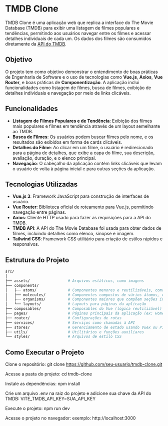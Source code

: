 # TMDB Clone

TMDB Clone é uma aplicação web que replica a interface do The Movie Database (TMDB) para exibir uma listagem de filmes populares e tendências, permitindo aos usuários navegar entre os filmes e acessar detalhes individuais de cada um. Os dados dos filmes são consumidos diretamente da [API do TMDB](https://www.themoviedb.org/documentation/api).

## Objetivo

O projeto tem como objetivo demonstrar o entendimento de boas práticas de Engenharia de Software e o uso de tecnologias como **Vue.js**, **Axios**, **Vue Router**, e boas práticas de **Componentização**. A aplicação inclui funcionalidades como listagem de filmes, busca de filmes, exibição de detalhes individuais e navegação por meio de links clicáveis.

## Funcionalidades

- **Listagem de Filmes Populares e de Tendência**: Exibição dos filmes mais populares e filmes em tendência através de um layout semelhante ao TMDB.
- **Busca de Filmes**: Os usuários podem buscar filmes pelo nome, e os resultados são exibidos em forma de cards clicáveis.
- **Detalhes do Filme**: Ao clicar em um filme, o usuário é redirecionado para a página de detalhes, que exibe a capa do filme, sua descrição, avaliação, duração, e o elenco principal.
- **Navegação**: O cabeçalho da aplicação contém links clicáveis que levam o usuário de volta à página inicial e para outras seções da aplicação.

## Tecnologias Utilizadas

- **Vue.js 3**: Framework JavaScript para construção de interfaces de usuário.
- **Vue Router**: Biblioteca oficial de roteamento para Vue.js, permitindo navegação entre páginas.
- **Axios**: Cliente HTTP usado para fazer as requisições para a API do TMDB.
- **TMDB API**: A API do The Movie Database foi usada para obter dados de filmes, incluindo detalhes como elenco, sinopse e imagem.
- **Tailwind CSS**: Framework CSS utilitário para criação de estilos rápidos e responsivos.

## Estrutura do Projeto

```bash
src/
│
├── assets/                 # Arquivos estáticos, como imagens
├── components/
│   ├── atoms/              # Componentes menores e reutilizáveis, como botões e links
│   ├── molecules/          # Componentes compostos de vários átomos, como menus e cards
│   ├── organisms/          # Componentes maiores que compõem seções inteiras
│   └── layouts/            # Layouts para páginas da aplicação
├── composables/            # Composables do Vue (lógica reutilizável) para manipulação de dados
├── pages/                  # Páginas principais da aplicação (ex: Home, MovieDetails)
├── router/                 # Configurações de rotas
├── services/               # Serviços como chamadas à API
├── stores/                 # Gerenciamento de estado usando Vuex ou Pinia
├── utils/                  # Utilitários e funções auxiliares
└── styles/                 # Arquivos de estilo CSS
```

## Como Executar o Projeto

Clone o repositório:
git clone https://github.com/seu-usuario/tmdb-clone.git

Acesse a pasta do projeto:
cd tmdb-clone

Instale as dependências:
npm install

Crie um arquivo .env na raiz do projeto e adicione sua chave da API do TMDB:
VITE_TMDB_API_KEY=SUA_API_KEY

Execute o projeto:
npm run dev

Acesse o projeto no navegador:
exemplo:
http://localhost:3000
